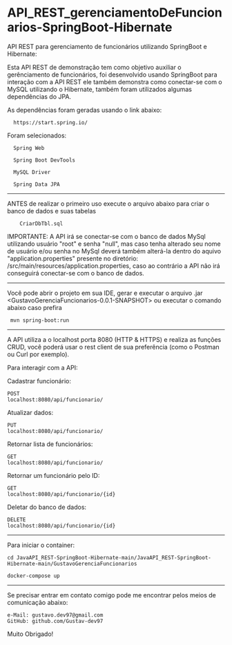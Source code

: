 # API_REST_gerenciamentoDeFuncionarios-SpringBoot-Hibernate
API REST para gerenciamento de funcionários utilizando SpringBoot e Hibernate:

Esta API REST de demonstração tem como objetivo auxiliar o gerênciamento de funcionários, foi desenvolvido usando SpringBoot 
para interação com a API REST ele também demonstra como conectar-se com o MySQL utilizando o Hibernate, também foram utilizados
algumas dependências do JPA.

  As dependências foram geradas usando o link abaixo:
  
      https://start.spring.io/
      
 Foram selecionados:
 
      Spring Web
      
      Spring Boot DevTools
      
      MySQL Driver
      
      Spring Data JPA

-----------------------------------------------------------------------------------------------------------------------------

ANTES de realizar o primeiro uso execute o arquivo abaixo para criar o banco de dados e suas tabelas

	    CriarDbTbl.sql
    
IMPORTANTE: A API irá se conectar-se com o banco de dados MySql utilizando usuário "root" e  senha "null", 
mas caso tenha alterado seu nome de usuário e/ou senha no MySql deverá também alterá-la dentro do aquivo "application.properties"
presente no diretório: /src/main/resources/application.properties, caso ao contrário a API não irá conseguirá conectar-se com o 
banco de dados.

-----------------------------------------------------------------------------------------------------------------------------
Você pode abrir o projeto em sua IDE, gerar e executar o arquivo .jar <GustavoGerenciaFuncionarios-0.0.1-SNAPSHOT> ou executar o comando
abaixo caso prefira

     mvn spring-boot:run
    
-----------------------------------------------------------------------------------------------------------------------------

A API utiliza a o localhost porta 8080 (HTTP & HTTPS) e realiza as funções CRUD, você poderá usar o rest client de sua preferência (como o
Postman ou Curl por exemplo).

Para interagir com a API:

Cadastrar funcionário:

    POST 
    localhost:8080/api/funcionario/
    
Atualizar dados:

    PUT 
    localhost:8080/api/funcionario/    

Retornar lista de funcionários:

    GET 
    localhost:8080/api/funcionario/

Retornar um funcionário pelo ID:

    GET 
    localhost:8080/api/funcionario/{id}

Deletar do banco de dados:

    DELETE 
    localhost:8080/api/funcionario/{id}

-----------------------------------------------------------------------------------------------------------------------------

Para iniciar o container: 

	cd JavaAPI_REST-SpringBoot-Hibernate-main/JavaAPI_REST-SpringBoot-Hibernate-main/GustavoGerenciaFuncionarios
 
	docker-compose up
    
-----------------------------------------------------------------------------------------------------------------------------

Se precisar entrar em contato comigo pode me encontrar pelos meios de comunicação abaixo:

	e-Mail: gustavo.dev97@gmail.com
	GitHub: github.com/Gustav-dev97

Muito Obrigado!
